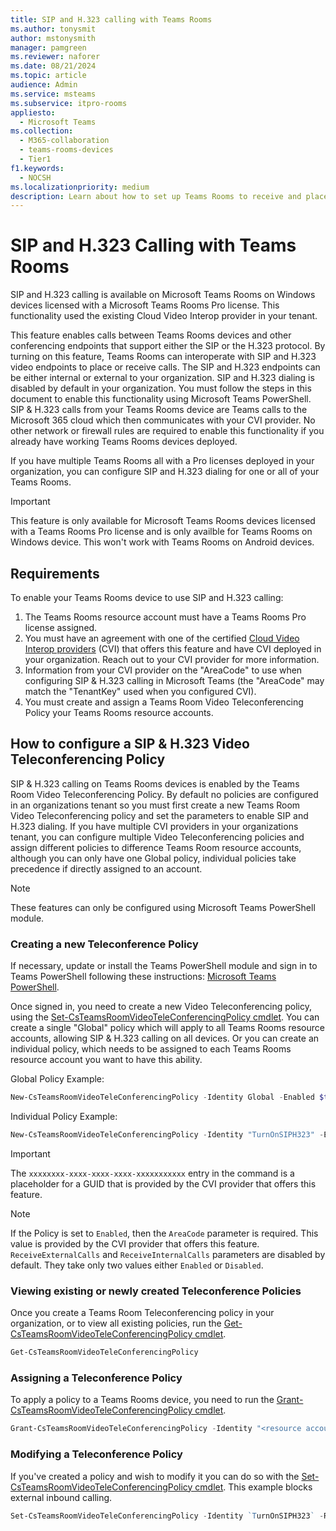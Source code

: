```yaml
---
title: SIP and H.323 calling with Teams Rooms
ms.author: tonysmit
author: mstonysmith
manager: pamgreen
ms.reviewer: naforer
ms.date: 08/21/2024
ms.topic: article
audience: Admin
ms.service: msteams
ms.subservice: itpro-rooms
appliesto: 
  - Microsoft Teams
ms.collection: 
  - M365-collaboration
  - teams-rooms-devices
  - Tier1
f1.keywords: 
  - NOCSH
ms.localizationpriority: medium
description: Learn about how to set up Teams Rooms to receive and place calls using SIP and H.323.
---
```


# SIP and H.323 Calling with Teams Rooms

SIP and H.323 calling is available on Microsoft Teams Rooms on Windows devices licensed with a Microsoft Teams Rooms Pro license. This functionality used the existing Cloud Video Interop provider in your tenant. 

This feature enables calls between Teams Rooms devices and other conferencing endpoints that support either the SIP or the H.323 protocol. By turning on this feature, Teams Rooms can interoperate with SIP and H.323 video endpoints to place or receive calls. The SIP and H.323 endpoints can be either internal or external to your organization. SIP and H.323 dialing is disabled by default in your organization. You must follow the steps in this document to enable this functionality using Microsoft Teams PowerShell. SIP & H.323 calls from your Teams Rooms device are Teams calls to the Microsoft 365 cloud which then communicates with your CVI provider. No other network or firewall rules are required to enable this functionality if you already have working Teams Rooms devices deployed.

If you have multiple Teams Rooms all with a Pro licenses deployed in your organization, you can configure SIP and H.323 dialing for one or all of your Teams Rooms. 

> [!IMPORTANT]
>
> This feature is only available for Microsoft Teams Rooms devices licensed with a Teams Rooms Pro license and is only availble for Teams Rooms on Windows device. This won't work with Teams Rooms on Android devices.

## Requirements

To enable your Teams Rooms device to use SIP and H.323 calling:

1. The Teams Rooms resource account must have a Teams Rooms Pro license assigned.
2. You must have an agreement with one of the certified [Cloud Video Interop providers](../cloud-video-interop.md) (CVI) that offers this feature and have CVI deployed in your organization. Reach out to your CVI provider for more information.
3. Information from your CVI provider on the "AreaCode" to use when configuring SIP & H.323 calling in Microsoft Teams (the "AreaCode" may match the "TenantKey" used when you configured CVI).
4. You must create and assign a Teams Room Video Teleconferencing Policy your Teams Rooms resource accounts.

## How to configure a SIP & H.323 Video Teleconferencing Policy

SIP & H.323 calling on Teams Rooms devices is enabled by the Teams Room Video Teleconferencing Policy. By default no policies are configured in an organizations tenant so you must first create a new Teams Room Video Teleconferencing policy and set the parameters to enable SIP and H.323 dialing. If you have multiple CVI providers in your organizations tenant, you can configure multiple Video Teleconferencing policies and assign different policies to difference Teams Room resource accounts, although you can only have one Global policy, individual policies take precedence if directly assigned to an account.

> [!Note]
>
> These features can only be configured using Microsoft Teams PowerShell module. 

### Creating a new Teleconference Policy

If necessary, update or install the Teams PowerShell module and sign in to Teams PowerShell following these instructions: [Microsoft Teams PowerShell](../teams-powershell-install.md). 

Once signed in, you need to create a new Video Teleconferencing policy, using the [Set-CsTeamsRoomVideoTeleConferencingPolicy cmdlet](/powershell/module/teams/set-csteamsroomvideoteleconferencingpolicy.md). You can create a single "Global" policy which will apply to all Teams Rooms resource accounts, allowing SIP & H.323 calling on all devices. Or you can create an individual policy, which needs to be assigned to each Teams Rooms resource account you want to have this ability.

Global Policy Example:

```PowerShell
New-CsTeamsRoomVideoTeleConferencingPolicy -Identity Global -Enabled $true -AreaCode "xxxxxxxx-xxxx-xxxx-xxxx-xxxxxxxxxxx" -ReceiveExternalCalls Enabled -ReceiveInternalCalls Enabled
```

Individual Policy Example:

```PowerShell
New-CsTeamsRoomVideoTeleConferencingPolicy -Identity "TurnOnSIPH323" -Enabled $true -AreaCode "xxxxxxxx-xxxx-xxxx-xxxx-xxxxxxxxxxx" -ReceiveExternalCalls Enabled -ReceiveInternalCalls Enabled 
```

>[!Important]
>
>The `xxxxxxxx-xxxx-xxxx-xxxx-xxxxxxxxxxx` entry in the command is a placeholder for a GUID that is provided by the CVI provider that offers this feature.

>[!Note]
>
>If the Policy is set to `Enabled`, then the `AreaCode` parameter is required. This value is provided by the CVI provider that offers this feature.
>`ReceiveExternalCalls` and `ReceiveInternalCalls` parameters are disabled by default. They take only two values either `Enabled` or `Disabled`. 

### Viewing existing or newly created Teleconference Policies
Once you create a Teams Room Teleconferencing policy in your organization, or to view all existing policies, run the [Get-CsTeamsRoomVideoTeleConferencingPolicy cmdlet](/powershell/module/teams/get-csteamsroomvideoteleconferencingpolicy.md).

```PowerShell
Get-CsTeamsRoomVideoTeleConferencingPolicy
```
### Assigning a Teleconference Policy
To apply a policy to a Teams Rooms device, you need to run the [Grant-CsTeamsRoomVideoTeleConferencingPolicy cmdlet](/powershell/module/teams/grant-csteamsroomvideoteleconferencingpolicy.md).

```PowerShell
Grant-CsTeamsRoomVideoTeleConferencingPolicy -Identity "<resource account UPN>" -PolicyName "TurnOnSIPH323"
```

### Modifying a Teleconference Policy
If you've created a policy and wish to modify it you can do so with the [Set-CsTeamsRoomVideoTeleConferencingPolicy cmdlet](/powershell/module/teams/set-csteamsroomvideoteleconferencingpolicy.md). This example blocks external inbound calling.

```PowerShell
Set-CsTeamsRoomVideoTeleConferencingPolicy -Identity `TurnOnSIPH323` -ReceiveExternalCalls `Disabled` 
```


